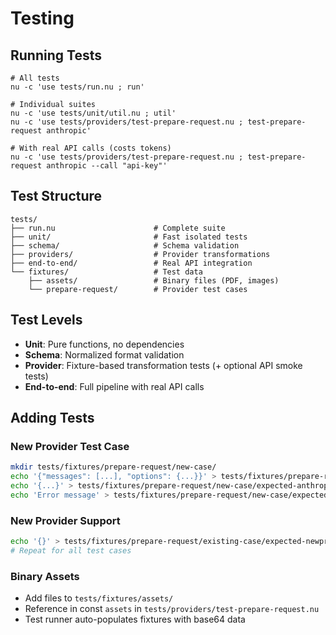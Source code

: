# Testing

## Running Tests

```nushell
# All tests
nu -c 'use tests/run.nu ; run'

# Individual suites
nu -c 'use tests/unit/util.nu ; util'
nu -c 'use tests/providers/test-prepare-request.nu ; test-prepare-request anthropic'

# With real API calls (costs tokens)
nu -c 'use tests/providers/test-prepare-request.nu ; test-prepare-request anthropic --call "api-key"'
```

## Test Structure

```
tests/
├── run.nu                      # Complete suite
├── unit/                       # Fast isolated tests
├── schema/                     # Schema validation
├── providers/                  # Provider transformations
├── end-to-end/                 # Real API integration
└── fixtures/                   # Test data
    ├── assets/                 # Binary files (PDF, images)
    └── prepare-request/        # Provider test cases
```

## Test Levels

- **Unit**: Pure functions, no dependencies
- **Schema**: Normalized format validation
- **Provider**: Fixture-based transformation tests (+ optional API smoke tests)
- **End-to-end**: Full pipeline with real API calls

## Adding Tests

### New Provider Test Case

```bash
mkdir tests/fixtures/prepare-request/new-case/
echo '{"messages": [...], "options": {...}}' > tests/fixtures/prepare-request/new-case/input.json
echo '{...}' > tests/fixtures/prepare-request/new-case/expected-anthropic.json
echo 'Error message' > tests/fixtures/prepare-request/new-case/expected-gemini.err  # For unsupported features
```

### New Provider Support

```bash
echo '{}' > tests/fixtures/prepare-request/existing-case/expected-newprovider.json
# Repeat for all test cases
```

### Binary Assets

- Add files to `tests/fixtures/assets/`
- Reference in const `assets` in `tests/providers/test-prepare-request.nu`
- Test runner auto-populates fixtures with base64 data
